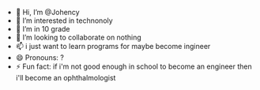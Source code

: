 - 👋 Hi, I’m @Johency
- 👀 I’m interested in technonoly
- 🌱 I’m in 10 grade
- 💞️ I’m looking to collaborate on nothing
- 📫 i just want to learn programs for maybe become ingineer
- 😄 Pronouns: ?
- ⚡ Fun fact: if i'm not good enough in school to become an engineer then i'll become an ophthalmologist
<!---
Johency/Johency is a ✨ special ✨ repository because its `README.md` (this file) appears on your GitHub profile.
You can click the Preview link to take a look at your changes.
--->
